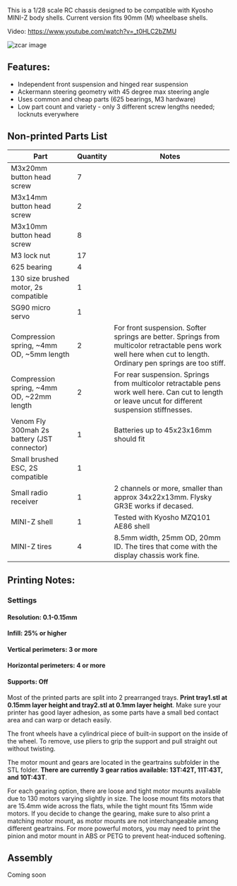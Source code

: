 This is a 1/28 scale RC chassis designed to be compatible with Kyosho MINI-Z body shells. Current version fits 90mm (M) wheelbase shells.

Video: https://www.youtube.com/watch?v=_t0HLC2bZMU

![zcar image](image/1.jpg)

## Features: 
- Independent front suspension and hinged rear suspension
- Ackermann steering geometry with 45 degree max steering angle
- Uses common and cheap parts (625 bearings, M3 hardware)
- Low part count and variety - only 3 different screw lengths needed; locknuts everywhere

## Non-printed Parts List

|  Part | Quantity   | Notes  |
|---|---|---|
|  M3x20mm button head screw | 7  |   |
|  M3x14mm button head screw | 2 |   |
|  M3x10mm button head screw | 8  |   |
|  M3 lock nut | 17 |   |
| 625 bearing | 4 |   |
| 130 size brushed motor, 2s compatible | 1 |   |
| SG90 micro servo | 1 |   |
| Compression spring, ~4mm OD, ~5mm length | 2 | For front suspension. Softer springs are better.  Springs from multicolor retractable pens work well here when cut to length. Ordinary pen springs are too stiff. |
| Compression spring, ~4mm OD, ~22mm length | 2 | For rear suspension. Springs from multicolor retractable pens work well here. Can cut to length or leave uncut for different suspension stiffnesses.|
| Venom Fly 300mah 2s battery (JST connector) | 1 | Batteries up to 45x23x16mm should fit |
| Small brushed ESC, 2S compatible | 1 |
| Small radio receiver | 1 | 2 channels or more, smaller than approx 34x22x13mm. Flysky GR3E works if decased. |
| MINI-Z shell | 1 | Tested with Kyosho MZQ101 AE86 shell |
| MINI-Z tires | 4 | 8.5mm width, 25mm OD, 20mm ID. The tires that come with the display chassis work fine. |


## Printing Notes:
###  Settings
#### Resolution: 0.1-0.15mm

#### Infill: 25% or higher

#### Vertical perimeters: 3 or more

#### Horizontal perimeters: 4 or more

#### Supports: Off
Most of the printed parts are split into 2 prearranged trays. **Print tray1.stl at 0.15mm layer height and tray2.stl at 0.1mm layer height**. Make sure your printer has good layer adhesion, as some parts have a small bed contact area and can warp or detach easily.

The front wheels have a cylindrical piece of built-in support on the inside of the wheel. To remove, use pliers to grip the support and pull straight out without twisting.

The motor mount and gears are located in the geartrains subfolder in the STL folder. **There are currently 3 gear ratios available: 13T:42T, 11T:43T, and 10T:43T**. 

For each gearing option, there are loose and tight motor mounts available due to 130 motors varying slightly in size. The loose mount fits motors that are 15.4mm wide across the flats, while the tight mount fits 15mm wide motors. If you decide to change the gearing, make sure to also print a matching motor mount, as motor mounts are not interchangeable among different geartrains. For more powerful motors, you may need to print the pinion and motor mount in ABS or PETG to prevent heat-induced softening.

## Assembly
Coming soon